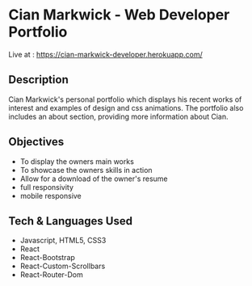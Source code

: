 # Cian Markwick - Web Developer Portfolio

Live at : https://cian-markwick-developer.herokuapp.com/ 

## Description  
Cian Markwick's personal portfolio which displays his recent works of interest and examples of design and css animations.
The portfolio also includes an about section, providing more information about Cian.


## Objectives  
- To display the owners main works
- To showcase the owners skills in action
- Allow for a download of the owner's resume
- full responsivity
- mobile responsive
  
## Tech & Languages Used  
- Javascript, HTML5, CSS3
- React 
- React-Bootstrap
- React-Custom-Scrollbars
- React-Router-Dom  
